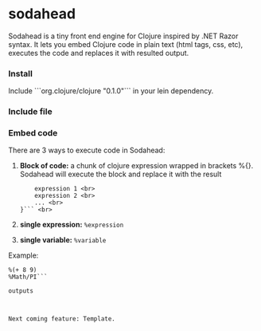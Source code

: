 # sodahead

Sodahead is a tiny front end engine for Clojure inspired by .NET Razor syntax. It lets you embed Clojure code in plain text (html tags, css, etc), executes the code and replaces it with resulted output.


<h3>Install</h3>
Include  ```org.clojure/clojure "0.1.0"``` in your lein dependency.


<h3>Include file</h3>



<h3>Embed code</h3>
There are 3 ways to execute code in Sodahead:

1. <b>Block of code:</b> a chunk of clojure expression wrapped in brackets %{}. Sodahead will execute the block and replace it with the result<br>
	```%{ <br>
		expression 1 <br>
		expression 2 <br>
		... <br>
	}``` <br>

2. <b>single expression:</b> ```%expression```<br>

3. <b>single variable:</b> ```%variable``` <br>

Example:
```%{  (def a 9)  (+ a 7)  } <br>
%(+ 8 9)
%Math/PI```

outputs



Next coming feature: Template.